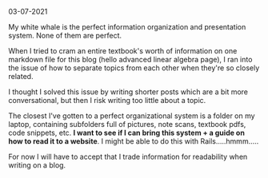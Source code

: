 03-07-2021

My white whale is the perfect information organization and presentation system. None of them are perfect. 

When I tried to cram an entire textbook's worth of information on one markdown file for this blog (hello advanced linear algebra page), I ran into the issue of how to separate topics from each other when they're so closely related. 

I thought I solved this issue by writing shorter posts which are a bit more conversational, but then I risk writing too little about a topic. 


The closest I've gotten to a perfect organizational system is a folder on my laptop, containing subfolders full of pictures, note scans, textbook pdfs, code snippets, etc. **I want to see if I can bring this system + a guide on how to read it to a website**. I might be able to do this with Rails.....hmmm.....  

For now I will have to accept that I trade information for readability when writing on a blog. 